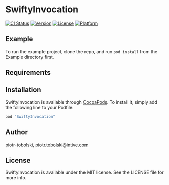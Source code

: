 # SwiftyInvocation

[![CI Status](http://img.shields.io/travis/piotr-tobolski/SwiftyInvocation.svg?style=flat)](https://travis-ci.org/piotr-tobolski/SwiftyInvocation)
[![Version](https://img.shields.io/cocoapods/v/SwiftyInvocation.svg?style=flat)](http://cocoapods.org/pods/SwiftyInvocation)
[![License](https://img.shields.io/cocoapods/l/SwiftyInvocation.svg?style=flat)](http://cocoapods.org/pods/SwiftyInvocation)
[![Platform](https://img.shields.io/cocoapods/p/SwiftyInvocation.svg?style=flat)](http://cocoapods.org/pods/SwiftyInvocation)

## Example

To run the example project, clone the repo, and run `pod install` from the Example directory first.

## Requirements

## Installation

SwiftyInvocation is available through [CocoaPods](http://cocoapods.org). To install
it, simply add the following line to your Podfile:

```ruby
pod "SwiftyInvocation"
```

## Author

piotr-tobolski, piotr.tobolski@intive.com

## License

SwiftyInvocation is available under the MIT license. See the LICENSE file for more info.
